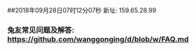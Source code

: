 ##2018年09月28日07时12分07秒 新址: 159.65.28.99
### 兔友常见问题及解答: https://github.com/wanggonging/d/blob/w/FAQ.md
